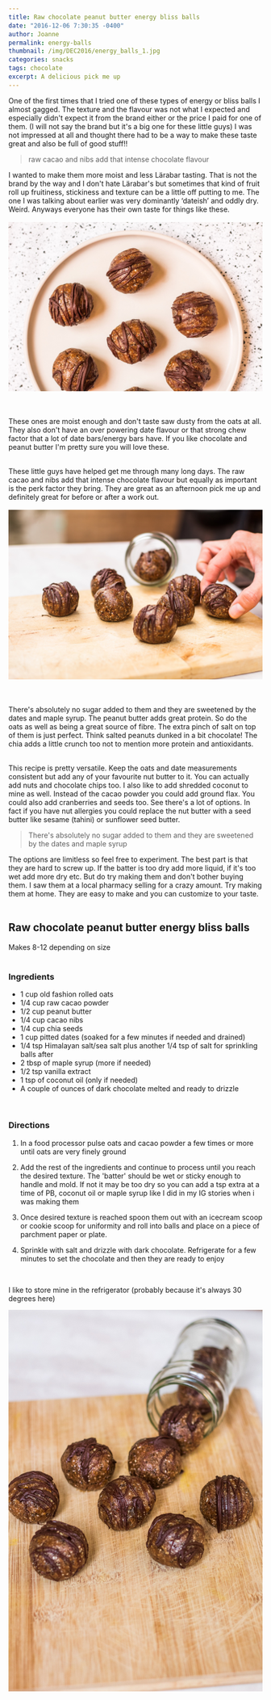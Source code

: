 ```yaml
---
title: Raw chocolate peanut butter energy bliss balls
date: "2016-12-06 7:30:35 -0400"
author: Joanne
permalink: energy-balls
thumbnail: /img/DEC2016/energy_balls_1.jpg
categories: snacks
tags: chocolate
excerpt: A delicious pick me up
---
```


One of the first times that I tried one of these types of energy or bliss balls I almost gagged.  The texture and the flavour was not what I expected and especially didn't expect it from the brand either or the price I paid for one of them. (I will not say the brand but it's a big one for these little guys) I was not impressed at all and thought there had to be a way to make these taste great and also be full of good stuff!!
<br>

> raw cacao and nibs add that intense chocolate flavour

I wanted to make them more moist and less Lärabar tasting.   That is not the brand by the way and I don't hate Lärabar's but sometimes that kind of fruit roll up fruitiness, stickiness and texture can be a little off putting to me.  The one I was talking about earlier was very dominantly &lsquo;dateish&rsquo; and oddly dry.  Weird. Anyways everyone has their own taste for things like these.
<br>
<br>
![Energy Balls](/img/DEC2016/energy_balls_2.jpg)  
<br>
<br>

These ones are moist enough and don't taste saw dusty from the oats at all.  They also don't have an over powering date flavour or that strong chew factor that a lot of date bars/energy bars have.  If you like chocolate and peanut butter I'm pretty sure you will love these.  
<br>

These little guys have helped get me through many long days.  The raw cacao and nibs add that intense chocolate flavour but equally as important is the perk factor they bring. They are great as an afternoon pick me up and definitely great for before or after a work out.
<br>
<br>
![Energy Balls](/img/DEC2016/energy_balls_3.jpg)  
<br>
<br>

There's absolutely no sugar added to them and they are sweetened by the dates and maple syrup.  The peanut butter adds great protein.  So do the oats as well as being a great source of fibre. The extra pinch of salt on top of them is just perfect. Think salted peanuts dunked in a bit chocolate! The chia adds a little crunch too not to mention more protein and antioxidants.
<br><br>

This recipe is pretty versatile. Keep the oats and date measurements consistent but add any of your favourite nut butter to it.  You can actually add nuts and chocolate chips too. I also like to add shredded coconut to mine as well.  Instead of the cacao powder you could add ground flax. You could also add cranberries and seeds too.  See there's a lot of options. In fact if you have nut allergies you could replace the nut butter with a seed butter like sesame (tahini) or sunflower seed butter.  

> There's absolutely no sugar added to them and they are sweetened by the dates and maple syrup

The options are limitless so feel free to experiment.  The best part is that they are hard to screw up.  If the batter is too dry add more liquid, if it's too wet add more dry etc.  But do try making them and don't bother buying them.  I saw them at a local pharmacy selling for a crazy amount.  Try making them at home. They are easy to make and you can customize to your taste.  
<br>

## Raw chocolate peanut butter energy bliss balls
Makes 8-12 depending on size
<br><br>


### Ingredients

* 1 cup old fashion rolled oats
* 1/4 cup raw cacao powder
* 1/2 cup peanut butter
* 1/4 cup cacao nibs
* 1/4 cup chia seeds
* 1 cup pitted dates (soaked for a few minutes if needed and drained)
* 1/4 tsp Himalayan salt/sea salt plus another 1/4 tsp of salt for sprinkling balls after
* 2 tbsp of maple syrup (more if needed)
* 1/2 tsp vanilla extract
* 1 tsp of coconut oil (only if needed)
* A couple of ounces of dark chocolate melted and ready to drizzle
<br>

### Directions

1. In a food processor pulse oats and cacao powder a few times or more until oats are very finely ground

1. Add the rest of the ingredients and continue to process until you reach the desired texture.  The 'batter' should be wet or sticky enough to handle and mold. If not it may be too dry so you can add a tsp extra at a time of PB, coconut oil or maple syrup like I did in my IG stories when i was making them

1. Once desired texture is reached spoon them out with an icecream scoop or cookie scoop for uniformity and roll into balls and place on a piece of parchment paper or plate.  

1. Sprinkle with salt and drizzle with dark chocolate. Refrigerate for a few minutes to set the chocolate and then they are ready to enjoy
<br>

I like to store mine in the refrigerator (probably because it's always 30 degrees here)  

![Energy Balls](/img/DEC2016/energy_balls_4.jpg)  
